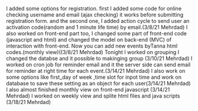 I added some options for registration. first I added some code for online checking username and email (ajax checking) it works before submitting registration form. and the second one, I added action cycle to send user an activation code(random and 1 minute life time) by email.(3/8/21 Mehrdad)
I also worked on front-end part too, I changed some part of front-end code (javascript and html) and changed the model on back-end (MVC) of interaction with front-end.
Now you can add new events byTanna html codes.(monthly view)((3/8/21 Mehrdad)
Tonight I worked on grouping I changed the databse and it possible to makinging group (3/10/21 Mehrdad) 
I worked on cron job for reminder email and it the server side can send email for reminder at right time for each event.(3/14/21 Mehrdad)
I also work on some options like first_day of week ,time slot for inpot time and work on database to save these setting as an object for each user(3/14/21 Mehrdad)
I also almost finished monthly view on front-end javascript (3/14/21 Mehrdad)
I worked on weekly view and splite html files and java scripts (3/18/21 Mehrdad)
